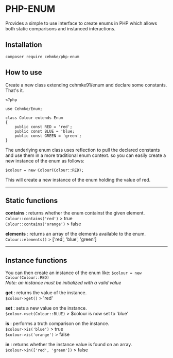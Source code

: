 # PHP-ENUM

Provides a simple to use interface to create enums in PHP which allows both static comparisons and instanced interactions.

## Installation
    composer require cehmke/php-enum

## How to use

Create a new class extending cehmke91/enum and declare some constants.
That's it.

    <?php

    use Cehmke/Enum;

    class Colour extends Enum
    {
        public const RED = 'red';
        public const BLUE = 'blue;
        public const GREEN = 'green';
    }

The underlying enum class uses reflection to pull the declared constants and use them in a more traditional enum context. so you can easily create a new instance of the enum as follows:

    $colour = new Colour(Colour::RED);

This will create a new instance of the enum holding the value of red.

---

## Static functions

**contains** : returns whether the enum containst the given element. <br/>
`Colour::contains('red')` > true <br/>
`Colour::contains('orange')` > false <br/>

**elements** : returns an array of the elements available to the enum. </br>
`Colour::elements()` > ['red', 'blue', 'green']

---

## Instance functions

You can then create an instance of the enum like: `$colour = new Colour(Colour::RED)` <br/>
*Note: an instance must be initialized with a valid value* <br/>

**get** : returns the value of the instance. <br/>
`$colour->get()` > 'red'

**set** : sets a new value on the instance. <br/>
`$colour->set(Colour::BLUE)` > $colour is now set to 'blue'<br/>

**is** : performs a truth comparison on the instance. <br/>
`$colour->is('blue')` > true <br/>
`$colour->is('orange')` > false <br/>

**in** : returns whether the instance value is found on an array. <br/>
`$colour->in(['red', 'green'])` > false
